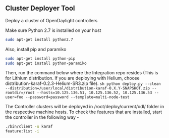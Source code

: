 ## Cluster Deployer Tool

Deploy a cluster of OpenDaylight controllers

Make sure Python 2.7 is installed on your host
  ```sh
  sudo apt-get install python2.7
  ```
  
Also, install pip and paramiko
  ```sh
  sudo apt-get install python-pip
  sudo apt-get install python-paramiko 
  ```

Then, run the command below where the Integration repo resides (This is for Lithium distribution. If you are deploying with Helium, choose distribution-karaf-0.2.3-Helium-SR3.zip file).
    ```sh
    python deploy.py --clean --distribution=/user/local/distribution-karaf-0.X.Y-SNAPSHOT.zip --rootdir=/root --hosts=10.125.136.51, 10.125.136.52, 10.125.136.53 --user=foo --password=password --template=multi-node-test
    ```
    
The Controller clusters will be deployed in /root/deploy/current/odl/ folder in the respective machine hosts. To check the features that are installed, start the controller in the following way -
  ```sh
  ./bin/client -u karaf
  feature:list -i
  ```
